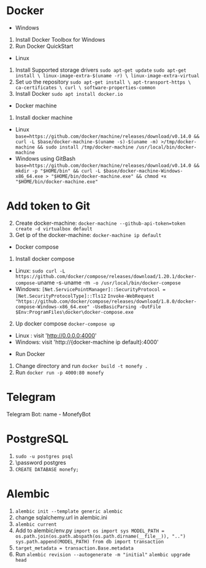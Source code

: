 # Docker
- Windows
1. Install Docker Toolbox for Windows
2. Run Docker QuickStart

- Linux
1. Install Supported storage drivers
`sudo apt-get update`
`sudo apt-get install \
    linux-image-extra-$(uname -r) \
    linux-image-extra-virtual`
2. Set uo the repository
`sudo apt-get install \
    apt-transport-https \
    ca-certificates \
    curl \
    software-properties-common`
3. Install Docker
`sudo apt install docker.io`

- Docker machine
1. Install docker machine
* Linux
`base=https://github.com/docker/machine/releases/download/v0.14.0 &&
  curl -L $base/docker-machine-$(uname -s)-$(uname -m) >/tmp/docker-machine &&
  sudo install /tmp/docker-machine /usr/local/bin/docker-machine`
* Windows using GitBash
`base=https://github.com/docker/machine/releases/download/v0.14.0 &&
  mkdir -p "$HOME/bin" &&
  curl -L $base/docker-machine-Windows-x86_64.exe > "$HOME/bin/docker-machine.exe" &&
  chmod +x "$HOME/bin/docker-machine.exe"`
# Add token to Git
2. Create docker-machine: `docker-machine --github-api-token=token create -d virtualbox default`
3. Get ip of the docker-machine: `docker-machine ip default`

- Docker compose
1. Install docker compose
* Linux:
`sudo curl -L https://github.com/docker/compose/releases/download/1.20.1/docker-compose-`uname -s`-`uname -m` -o /usr/local/bin/docker-compose`
* Windows:
`[Net.ServicePointManager]::SecurityProtocol = [Net.SecurityProtocolType]::Tls12`
`Invoke-WebRequest "https://github.com/docker/compose/releases/download/1.8.0/docker-compose-Windows-x86_64.exe" -UseBasicParsing -OutFile $Env:ProgramFiles\docker\docker-compose.exe`
2. Up docker compose
`docker-compose up`
* Linux : visit 'http://0.0.0.0:4000'
* Windows: visit 'http://{docker-machine ip default}:4000'


- Run Docker
1. Change directory and run `docker build -t monefy .`
2. Run `docker run -p 4000:80 monefy`

# Telegram
Telegram Bot:
name - MonefyBot

# PostgreSQL
1. `sudo -u postgres psql`
2. \password postgres
3. `CREATE DATABASE monefy;`

# Alembic
1. `alembic init --template generic alembic`
2. change sqlalchemy.url in alembic.ini
3. `alembic current`
4. Add to alembic/env.py
`import os
import sys
MODEL_PATH = os.path.join(os.path.abspath(os.path.dirname(__file__)), "..")
sys.path.append(MODEL_PATH)
from db import transaction`
5. `target_metadata = transaction.Base.metadata`
6. Run `alembic revision --autogenerate -m "initial"`
`alembic upgrade head`
